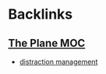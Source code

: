 
# Backlinks
## [The Plane MOC](<The Plane MOC.md>)
- [distraction management](<distraction management.md>)

